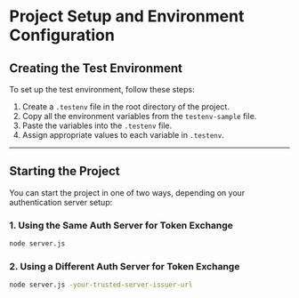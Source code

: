 # Project Setup and Environment Configuration

## Creating the Test Environment

To set up the test environment, follow these steps:

1. Create a `.testenv` file in the root directory of the project.
2. Copy all the environment variables from the `testenv-sample` file.
3. Paste the variables into the `.testenv` file.
4. Assign appropriate values to each variable in `.testenv`.

---

## Starting the Project

You can start the project in one of two ways, depending on your authentication server setup:

### 1. Using the Same Auth Server for Token Exchange

```bash
node server.js
```

### 2. Using a Different Auth Server for Token Exchange

```bash
node server.js -your-trusted-server-issuer-url
```